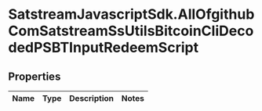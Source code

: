 # SatstreamJavascriptSdk.AllOfgithubComSatstreamSsUtilsBitcoinCliDecodedPSBTInputRedeemScript

## Properties
Name | Type | Description | Notes
------------ | ------------- | ------------- | -------------
